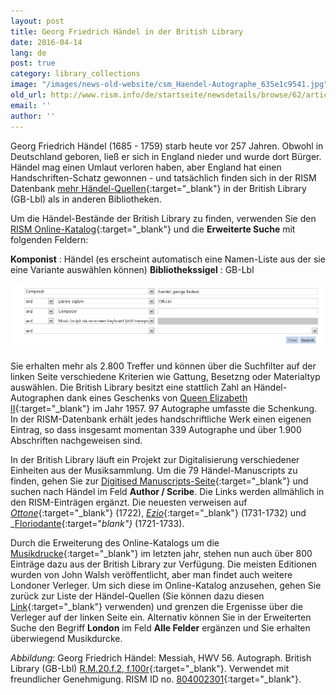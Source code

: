 ```yaml
---
layout: post
title: Georg Friedrich Händel in der British Library
date: 2016-04-14
lang: de
post: true
category: library_collections
image: "/images/news-old-website/csm_Haendel-Autographe_635e1c9541.jpg"
old_url: http://www.rism.info/de/startseite/newsdetails/browse/62/article/64/george-frideric-handel-at-the-british-library.html
email: ''
author: ''
---
```


Georg Friedrich Händel (1685 - 1759) starb heute vor 257 Jahren. Obwohl in Deutschland geboren, ließ er sich in England nieder und wurde dort Bürger. Händel mag einen Umlaut verloren haben, aber England hat einen Handschriften-Schatz gewonnen - und tatsächlich finden sich in der RISM Datenbank [mehr Händel-Quellen](https://opac.rism.info/search?View=rism&author=George+Frideric+Handel){:target="_blank"} in der British Library (GB-Lbl) als in anderen Bibliotheken.

Um die Händel-Bestände der British Library zu finden, verwenden Sie den [RISM Online-Katalog](https://opac.rism.info/){:target="_blank"} und die **Erweiterte Suche** mit folgenden Feldern:

**Komponist** : Händel (es erscheint automatisch eine Namen-Liste aus der sie eine Variante auswählen können)
**Bibliothekssigel** : GB-Lbl

![Advanced search](/resources-old-website/news/Haendel-Autographe_advanced_search.jpg)

Sie erhalten mehr als 2.800 Treffer und können über die Suchfilter auf der linken Seite verschiedene Kriterien wie Gattung, Besetzng oder Materialtyp auswählen. Die British Library besitzt eine stattlich Zahl an Händel-Autographen dank eines Geschenks von [Queen Elizabeth II](http://www.bl.uk/eblj/2009articles/article2.html){:target="_blank"} im Jahr 1957. 97 Autographe umfasste die Schenkung. In der RISM-Datenbank erhält jedes handschriftliche Werk einen eigenen Eintrag, so dass insgesamt momentan 339 Autographe und über 1.900 Abschriften nachgeweisen sind.

In der British Library läuft ein Projekt zur Digitalisierung verschiedener Einheiten aus der Musiksammlung. Um die 79 Händel-Manuscripts zu finden, gehen Sie zur [Digitised Manuscripts-Seite](http://www.bl.uk/manuscripts/AdvancedSearch.aspx){:target="_blank"} und suchen nach Händel im Feld **Author / Scribe**. Die Links werden allmählich in den RISM-Einträgen ergänzt. Die neuesten verweisen auf [_Ottone_](http://www.bl.uk/manuscripts/FullDisplay.aspx?ref=R.M.20.b.9){:target="_blank"} (1722), [_Ezio_](http://www.bl.uk/manuscripts/FullDisplay.aspx?ref=R.M.20.a.12){:target="_blank"} (1731-1732) und _[Floriodante](http://www.bl.uk/manuscripts/FullDisplay.aspx?ref=R.M.20.b.2){:target="_blank"}_ (1721-1733).

Durch die Erweiterung des Online-Katalogs um die [Musikdrucke](/new_at_rism/2015/05/21/printed-music-ai-and-bi-now-in-risms-online.html){:target="_blank"} im letzten jahr, stehen nun auch über 800 Einträge dazu aus der British Library zur Verfügung. Die meisten Editionen wurden von John Walsh veröffentlicht, aber man findet auch weitere Londoner Verleger. Um sich diese im Online-Katalog anzusehen, gehen Sie zurück zur Liste der Händel-Quellen (Sie können dazu diesen [Link](https://opac.rism.info/search?View=rism&author=George+Frideric+Handel&siglum=GB-Lbl){:target="_blank"} verwenden) und grenzen die Ergenisse über die Verleger auf der linken Seite ein. Alternativ können Sie in der Erweiterten Suche den Begriff **London** im Feld **Alle Felder** ergänzen und Sie erhalten überwiegend Musikdurcke.


_Abbildung_: Georg Friedrich Händel: Messiah, HWV 56. Autograph. British Library (GB-Lbl) [R.M.20.f.2, f.100r](http://www.bl.uk/manuscripts/FullDisplay.aspx?ref=R.M.20.f.2){:target="_blank"}. Verwendet mit freundlicher Genehmigung. RISM ID no. [804002301](https://opac.rism.info/search?id=804002301){:target="_blank"}.



